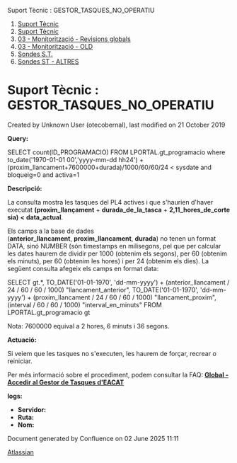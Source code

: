 Suport Tècnic : GESTOR\_TASQUES\_NO\_OPERATIU  

1.  [Suport Tècnic](index.md)
2.  [Suport Tècnic](13893782.md)
3.  [03 - Monitorització - Revisions globals](26313327.md)
4.  [03 - Monitorització - OLD](128647245.md)
5.  [Sondes S.T.](Sondes-S.T._30869120.md)
6.  [Sondes ST - ALTRES](Sondes-ST---ALTRES_28705445.md)

Suport Tècnic : GESTOR\_TASQUES\_NO\_OPERATIU
=============================================

Created by Unknown User (otecobernal), last modified on 21 October 2019

**Query:**

SELECT count(ID\_PROGRAMACIO) FROM LPORTAL.gt\_programacio where to\_date('1970-01-01 00','yyyy-mm-dd hh24') + (proxim\_llancament+7600000+durada)/1000/60/60/24 < sysdate and bloqueig=0 and activa=1

**Descripció:** 

La consulta mostra les tasques del PL4 actives i que s'haurien d'haver executat **(proxim\_llançament** + **durada\_de\_la\_tasca** + **2,11\_hores\_de\_cortesia)** **<** **data\_actual**.

Els camps a la base de dades (**anterior\_llancament**, **proxim\_llancament**, **durada**) no tenen un format DATA, sinó NUMBER (són timestamps en milisegons, pel que per calcular les dates haurem de dividir per 1000 (obtenim els segons), per 60 (obtenim els minuts), per 60 (obtenim les hores) i per 24 (obtenim els dies). La següent consulta afegeix els camps en format data:

SELECT gt.\*,
       TO\_DATE('01-01-1970', 'dd-mm-yyyy') +
       (anterior\_llancament / 24 / 60 / 60 / 1000) "llancament\_anterior",
       TO\_DATE('01-01-1970', 'dd-mm-yyyy') +
       (proxim\_llancament / 24 / 60 / 60 / 1000) "llancament\_proxim",
       (interval / 60 / 60 / 1000) "interval\_en\_minuts"
  FROM LPORTAL.gt\_programacio gt

Nota: 7600000 equival a 2 hores, 6 minuts i 36 segons.

  

**Actuació:** 

Si veiem que les tasques no s'executen, les haurem de forçar, recrear o reiniciar.

Per més informació sobre el procediment, podem consultar la FAQ: **[Global - Accedir al Gestor de Tasques d'EACAT](https://intranet.aoc.cat/display/SII/Global+-+Accedir+al+Gestor+de+Tasques+d%27EACAT)**

**logs:** 

*   **Servidor:**
*   **Ruta:**
*   **Nom:**  

Document generated by Confluence on 02 June 2025 11:11

[Atlassian](http://www.atlassian.com/)